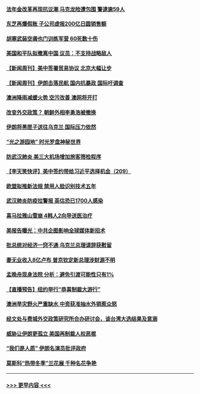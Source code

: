 #### [法年金改革再现抗议潮 马克龙险遭包围 警逮逾59人](../pages/prog202/a102755953.md?t=01191255) 
#### [东芝再爆假账 子公司虚报200亿日圆销售额](../pages/prog202/a102755949.md?t=01191255) 
#### [胡塞武装空袭也门训练军营 60死数十伤](../pages/prog202/a102755921.md?t=01191255) 
#### [美国和平队拟撤离中国 议员：不支持战略敌人](../pages/prog202/a102755896.md?t=01191255) 
#### [【新闻周刊】美中签署贸易协议  北京大幅让步](../pages/prog202/a102755893.md?t=01191255) 
#### [【新闻周刊】伊朗击落民航 国内抗暴政 国际吁调查](../pages/prog202/a102755773.md?t=01191255) 
#### [澳洲降雨减缓火势 空污改善 澳网将开打](../pages/prog202/a102755661.md?t=01191255) 
#### [改变外交政策？ 朝鲜外相李勇浩被撤换](../pages/prog202/a102755817.md?t=01191255) 
#### [伊朗将黑匣子送往乌克兰 国际压力依然](../pages/prog202/a102755784.md?t=01191255) 
#### [“光之游园地” 时光罗盘神秘世界](../pages/prog202/a102755744.md?t=01191255) 
#### [防武汉肺炎 美三大机场增加旅客筛检程序](../pages/prog202/a102755752.md?t=01191255) 
#### [【李天笑快评】美中签约带给习近平选择机会（209）](../pages/prog202/a102755709.md?t=01191255) 
#### [欧盟拟推新法规  禁用人脸识别技术五年](../pages/prog202/a102755658.md?t=01191255) 
#### [武汉肺炎防疫拉警报 英估恐已1700人感染](../pages/prog202/a102755639.md?t=01191255) 
#### [喜马拉雅山雪崩 4韩人2向导送医治疗](../pages/prog202/a102755429.md?t=01191255) 
#### [美报告曝光：中共企图影响全球媒体新招术](../pages/prog202/a102755535.md?t=01191255) 
#### [批总统对经济一窍不通 乌克兰总理请辞获慰留](../pages/prog202/a102755361.md?t=01191255) 
#### [妻无业收入8亿卢布 普京钦定新总理涉财源不明](../pages/prog202/a102755310.md?t=01191255) 
#### [孟晚舟现身法院 分析：避免引渡可能性只有1%](../pages/prog202/a102755286.md?t=01191255) 
#### [【直播预告】纽约举行“恭喜制裁大游行”](../pages/prog202/a102755308.md?t=01191255) 
#### [澳洲旱灾野火严重缺水 中资获准抽水外销惹众怒](../pages/prog202/a102755285.md?t=01191255) 
#### [经文处与费城外交政策研究所合办研讨会，谈台湾大选结果及意涵](../pages/prog202/a102755234.md?t=01191255) 
#### [威胁让伊朗更孤立 美国再制裁人权恶棍](../pages/prog202/a102755094.md?t=01191255) 
#### [“我们是人质” 伊朗名演员批评政府](../pages/prog202/a102755061.md?t=01191255) 
#### [莫斯科“热带冬季”兰花展 千种名花争艳](../pages/prog202/a102754998.md?t=01191255) 

----
#### [ >>> 更早内容 <<< ](../indexes/prog202-earlier.md)
